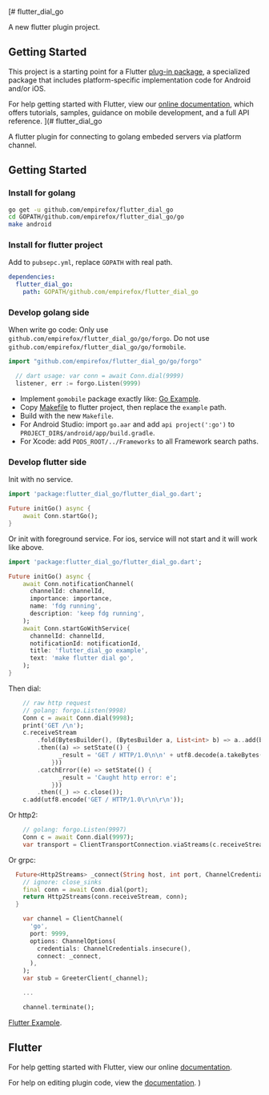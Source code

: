 [# flutter_dial_go

A new flutter plugin project.

## Getting Started

This project is a starting point for a Flutter
[plug-in package](https://flutter.io/developing-packages/),
a specialized package that includes platform-specific implementation code for
Android and/or iOS.

For help getting started with Flutter, view our 
[online documentation](https://flutter.io/docs), which offers tutorials, 
samples, guidance on mobile development, and a full API reference.
](# flutter_dial_go

A flutter plugin for connecting to golang embeded servers via platform channel.

## Getting Started

### Install for golang

```bash
go get -u github.com/empirefox/flutter_dial_go
cd GOPATH/github.com/empirefox/flutter_dial_go/go
make android
```

### Install for flutter project

Add to `pubsepc.yml`, replace `GOPATH` with real path.

```yaml
dependencies:
  flutter_dial_go:
    path: GOPATH/github.com/empirefox/flutter_dial_go
```

### Develop golang side

When write go code:
Only use `github.com/empirefox/flutter_dial_go/go/forgo`.
Do not use `github.com/empirefox/flutter_dial_go/go/formobile`.

```go
import "github.com/empirefox/flutter_dial_go/go/forgo"

  // dart usage: var conn = await Conn.dial(9999)
  listener, err := forgo.Listen(9999)
```

- Implement `gomobile` package exactly like: [Go Example](go/example/gomobile/mobile.go).
- Copy [Makefile](go/Makefile) to flutter project, then replace the `example` path.
- Build with the new `Makefile`.
- For Android Studio: import `go.aar` and add `api project(':go')` to `PROJECT_DIR$/android/app/build.gradle`.
- For Xcode: add `PODS_ROOT/../Frameworks` to all Framework search paths.

### Develop flutter side

Init with no service.

```dart
import 'package:flutter_dial_go/flutter_dial_go.dart';

Future initGo() async {
    await Conn.startGo();
}
```

Or init with foreground service. For ios, service will not start and it will work like above.

```dart
import 'package:flutter_dial_go/flutter_dial_go.dart';

Future initGo() async {
    await Conn.notificationChannel(
      channelId: channelId,
      importance: importance,
      name: 'fdg running',
      description: 'keep fdg running',
    );
    await Conn.startGoWithService(
      channelId: channelId,
      notificationId: notificationId,
      title: 'flutter_dial_go example',
      text: 'make flutter dial go',
    );
}
```

Then dial:

```dart
    // raw http request
    // golang: forgo.Listen(9998)
    Conn c = await Conn.dial(9998);
    print('GET /\n');
    c.receiveStream
        .fold(BytesBuilder(), (BytesBuilder a, List<int> b) => a..add(b))
        .then((a) => setState(() {
              _result = 'GET / HTTP/1.0\n\n' + utf8.decode(a.takeBytes());
            }))
        .catchError((e) => setState(() {
              _result = 'Caught http error: e';
            }))
        .then((_) => c.close());
    c.add(utf8.encode('GET / HTTP/1.0\r\n\r\n'));
```

Or http2:

```dart
    // golang: forgo.Listen(9997)
    Conn c = await Conn.dial(9997);
    var transport = ClientTransportConnection.viaStreams(c.receiveStream, c);
```

Or grpc:

```dart
  Future<Http2Streams> _connect(String host, int port, ChannelCredentials credentials) async {
    // ignore: close_sinks
    final conn = await Conn.dial(port);
    return Http2Streams(conn.receiveStream, conn);
  }

    var channel = ClientChannel(
      'go',
      port: 9999,
      options: ChannelOptions(
        credentials: ChannelCredentials.insecure(),
        connect: _connect,
      ),
    );
    var stub = GreeterClient(_channel);

    ...

    channel.terminate();
```

[Flutter Example](example/lib/src/app.dart).

## Flutter

For help getting started with Flutter, view our online
[documentation](https://flutter.io/).

For help on editing plugin code, view the [documentation](https://flutter.io/developing-packages/#edit-plugin-package).
)
